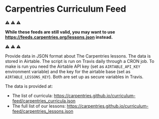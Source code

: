 # Carpentries Curriculum Feed

:warning: :warning: :warning:

**While these feeds are still valid, you may want to use <https://feeds.carpentries.org/lessons.json> instead.**

:warning: :warning: :warning:

Provide data in JSON format about The Carpentries lessons.
The data is stored in Airtable. The script is run on Travis daily through a CRON job. To make is run you need the Airtable API key (set as `AIRTABLE_API_KEY` environment variable) and the key for the airtable base (set as `AIRTABLE_LESSONS_KEY`). Both are set up as secure variables in Travis.

The data is provided at:

- The list of curricula: <https://carpentries.github.io/curriculum-feed/carpentries_curricula.json>
- The full list of our lessons: <https://carpentries.github.io/curriculum-feed/carpentries_lessons.json>
